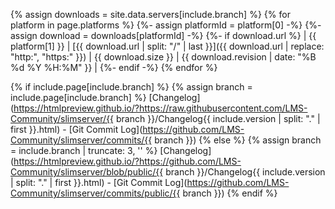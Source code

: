 {% assign downloads = site.data.servers[include.branch] %}
{% for platform in page.platforms %}
   {%- assign platformId = platform[0] -%}
   {%- assign download = downloads[platformId] -%}
   {%- if download.url %}
   | {{ platform[1] }} | [{{ download.url | split: "/" | last }}]({{ download.url | replace: "http:", "https:" }}) | {{ download.size }} | {{ download.revision | date: "%B %d %Y %H:%M" }} |
   {%- endif -%}
{% endfor %}

{% if include.page[include.branch] %}
   {% assign branch = include.page[include.branch] %}
[Changelog](https://htmlpreview.github.io/?https://raw.githubusercontent.com/LMS-Community/slimserver/{{ branch }}/Changelog{{ include.version | split: "." | first }}.html) -
[Git Commit Log](https://github.com/LMS-Community/slimserver/commits/{{ branch }})
{% else %}
   {% assign branch = include.branch | truncate: 3, '' %}
[Changelog](https://htmlpreview.github.io/?https://github.com/LMS-Community/slimserver/blob/public/{{ branch }}/Changelog{{ include.version | split: "." | first }}.html) -
[Git Commit Log](https://github.com/LMS-Community/slimserver/commits/public/{{ branch }})
{% endif %}
